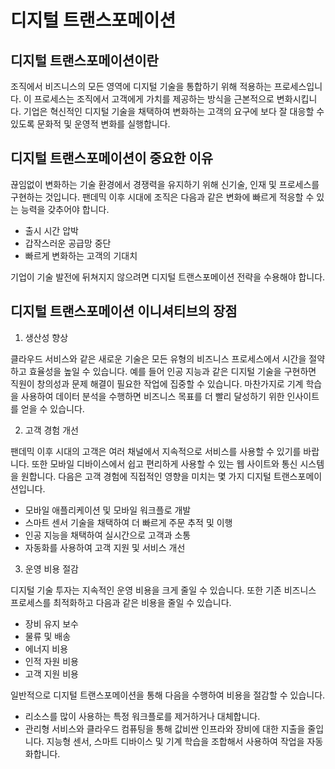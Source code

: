 # 디지털 트랜스포메이션

## 디지털 트랜스포메이션이란

조직에서 비즈니스의 모든 영역에 디지털 기술을 통합하기 위해 적용하는 프로세스입니다. 이 프로세스는 조직에서 고객에게 가치를 제공하는 방식을 근본적으로 변화시킵니다. 기업은 혁신적인 디지털 기술을 채택하여 변화하는 고객의 요구에 보다 잘 대응할 수 있도록 문화적 및 운영적 변화를 실행합니다.

## 디지털 트랜스포메이션이 중요한 이유

끊임없이 변화하는 기술 환경에서 경쟁력을 유지하기 위해 신기술, 인재 및 프로세스를 구현하는 것입니다. 팬데믹 이후 시대에 조직은 다음과 같은 변화에 빠르게 적응할 수 있는 능력을 갖추어야 합니다. 

- 출시 시간 압박
- 갑작스러운 공급망 중단
- 빠르게 변화하는 고객의 기대치
  
기업이 기술 발전에 뒤쳐지지 않으려면 디지털 트랜스포메이션 전략을 수용해야 합니다.

## 디지털 트랜스포메이션 이니셔티브의 장점

1. 생산성 향상

클라우드 서비스와 같은 새로운 기술은 모든 유형의 비즈니스 프로세스에서 시간을 절약하고 효율성을 높일 수 있습니다. 예를 들어 인공 지능과 같은 디지털 기술을 구현하면 직원이 창의성과 문제 해결이 필요한 작업에 집중할 수 있습니다. 마찬가지로 기계 학습을 사용하여 데이터 분석을 수행하면 비즈니스 목표를 더 빨리 달성하기 위한 인사이트를 얻을 수 있습니다.

2. 고객 경험 개선

팬데믹 이후 시대의 고객은 여러 채널에서 지속적으로 서비스를 사용할 수 있기를 바랍니다. 또한 모바일 디바이스에서 쉽고 편리하게 사용할 수 있는 웹 사이트와 통신 시스템을 원합니다. 다음은 고객 경험에 직접적인 영향을 미치는 몇 가지 디지털 트랜스포메이션입니다.

  - 모바일 애플리케이션 및 모바일 워크플로 개발
  - 스마트 센서 기술을 채택하여 더 빠르게 주문 추적 및 이행
  - 인공 지능을 채택하여 실시간으로 고객과 소통
  - 자동화를 사용하여 고객 지원 및 서비스 개선
  
3. 운영 비용 절감

디지털 기술 투자는 지속적인 운영 비용을 크게 줄일 수 있습니다. 또한 기존 비즈니스 프로세스를 최적화하고 다음과 같은 비용을 줄일 수 있습니다.

- 장비 유지 보수
- 물류 및 배송
- 에너지 비용
- 인적 자원 비용
- 고객 지원 비용

일반적으로 디지털 트랜스포메이션을 통해 다음을 수행하여 비용을 절감할 수 있습니다.

- 리소스를 많이 사용하는 특정 워크플로를 제거하거나 대체합니다.
- 관리형 서비스와 클라우드 컴퓨팅을 통해 값비싼 인프라와 장비에 대한 지출을 줄입니다.
지능형 센서, 스마트 디바이스 및 기계 학습을 조합해서 사용하여 작업을 자동화합니다.